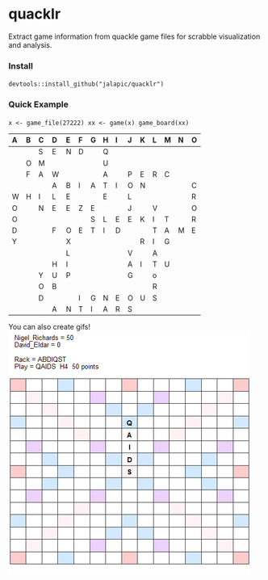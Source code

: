 # quacklr

Extract game information from quackle game files for scrabble visualization and analysis.

### Install

`devtools::install_github("jalapic/quacklr")`


### Quick Example

` x <- game_file(27222)
  xx <- game(x)
  game_board(xx)
`

|A  |B  |C  |D  |E  |F  |G  |H  |I  |J  |K  |L  |M  |N  |O  |
|:--|:--|:--|:--|:--|:--|:--|:--|:--|:--|:--|:--|:--|:--|:--|
|   |   |S  |E  |N  |D  |   |Q  |   |   |   |   |   |   |   |
|   |O  |M  |   |   |   |   |U  |   |   |   |   |   |   |   |
|   |F  |A  |W  |   |   |   |A  |   |P  |E  |R  |C  |   |   |
|   |   |   |A  |B  |l  |A  |T  |I  |O  |N  |   |   |   |C  |
|W  |H  |I  |L  |E  |   |   |E  |   |L  |   |   |   |   |R  |
|O  |   |N  |E  |E  |Z  |E  |   |   |J  |   |V  |   |   |O  |
|O  |   |   |   |   |   |S  |L  |E  |E  |K  |I  |T  |   |R  |
|D  |   |   |F  |O  |E  |T  |I  |D  |   |   |T  |A  |M  |E  |
|Y  |   |   |   |X  |   |   |   |   |   |R  |I  |G  |   |   |
|   |   |   |   |L  |   |   |   |   |V  |   |A  |   |   |   |
|   |   |   |H  |I  |   |   |   |   |A  |I  |T  |U  |   |   |
|   |   |Y  |U  |P  |   |   |   |   |G  |   |o  |   |   |   |
|   |   |O  |B  |   |   |   |   |   |   |   |R  |   |   |   |
|   |   |D  |   |   |I  |G  |N  |E  |O  |U  |S  |   |   |   |
|   |   |   |A  |N  |T  |I  |A  |R  |S  |   |   |   |   |   |




You can also create gifs!
![](https://github.com/jalapic/quacklr/blob/master/img/test.gif)
